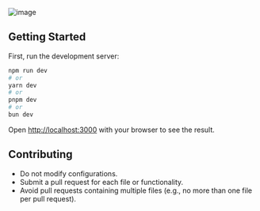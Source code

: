 ![image](https://github.com/daustinn/tourism/assets/57356474/5c510ef0-9d2d-4761-b4dd-f57803c2b87b)

## Getting Started

First, run the development server:

```bash
npm run dev
# or
yarn dev
# or
pnpm dev
# or
bun dev
```

Open [http://localhost:3000](http://localhost:3000) with your browser to see the result.

## Contributing

- Do not modify configurations.
- Submit a pull request for each file or functionality.
- Avoid pull requests containing multiple files (e.g., no more than one file per pull request).
